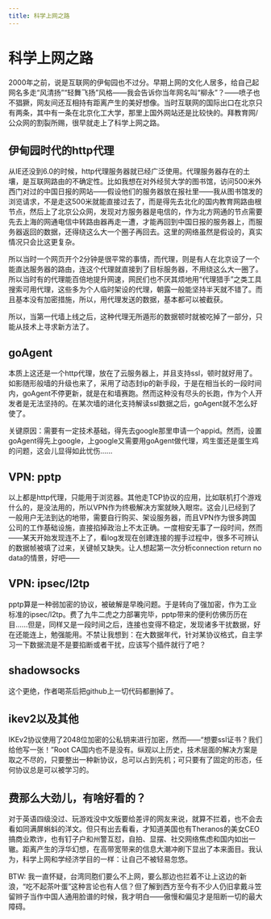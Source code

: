 ```yaml
---
title: 科学上网之路
---
```

# 科学上网之路


2000年之前，说是互联网的伊甸园也不过分。早期上网的文化人居多，给自己起网名多走“风清扬”“轻舞飞扬”风格——我会告诉你当年网名叫“柳永”？——喷子也不猖獗，网友间还互相持有距离产生的美好想像。当时互联网的国际出口在北京只有两条，其中有一条在北京化工大学，那里上国外网站还是比较快的。拜教育网/公众网的割裂所赐，很早就走上了科学上网之路。

## 伊甸园时代的http代理

从IE还没到6.0的时候，http代理服务器就已经广泛使用。代理服务器存在的土壤，是互联网路由的不确定性。比如我想在对外经贸大学的图书馆，访问500米外西门对过的中国日报的网站——假设他们的服务器放在报社里——我从图书馆发的浏览请求，不是走这500米就能直接过去了，而是得先去北化的国内教育网路由根节点，然后上了北京公众网，发现对方服务器是电信的，作为北方网通的节点需要先去上海的网通电信中转路由器再走一遭，才能再回到中国日报的服务器上，而服务器返回的数据，还得绕这么大一个圈子再回去。这里的网络虽然是假设的，真实情况只会比这更复杂。

所以当时一个网页开个2分钟是很平常的事情，而代理，则是有人在北京设了一个能直达服务器的路由，连这个代理就直接到了目标服务器，不用绕这么大一圈了。所以当时有的代理能百倍地提升网速，网民们也不厌其烦地用“代理猎手”之类工具搜索可用代理，这些多为个人临时架设的代理，朝露一般能坚持半天就不错了。而且基本没有加密措施，所以，用代理发送的数据，基本都可以被截获。

所以，当第一代墙上线之后，这种代理无所遁形的数据顿时就被吃掉了一部分，只能从技术上寻求新方法了。

## goAgent

本质上这还是一个http代理，放在了云服务器上，并且支持ssl，顿时就好用了。如影随形般墙的升级也来了，采用了动态封ip的新手段，于是在相当长的一段时间内，goAgent不停更新，就是在和墙赛跑。然而这种没有尽头的长跑，作为个人开发者是无法坚持的。在某次墙的进化支持解读ssl数据之后，goAgent就不怎么好使了。

关键原因：需要有一定技术基础，得先去google那里申请一个appid。然而，设置goAgent得先上google，上google又需要用goAgent做代理，鸡生蛋还是蛋生鸡的问题，这会儿显得如此忧伤......

## VPN: pptp

以上都是http代理，只能用于浏览器。其他走TCP协议的应用，比如联机打个游戏什么的，是没法用的，所以VPN作为终极解决方案就映入眼帘。这会儿已经到了一般用户无法到达的地带，需要自行购买、架设服务器，而且VPN作为很多跨国公司的工作基础设施，直接掐掉政治上不太正确。一度相安无事了一段时间，然而——某天开始发现连不上了，看log发现在创建连接的握手过程中，很多不可辨认的数据帧被填了过来，关键帧又缺失。让人想起第一次分析connection return no data的情景，好吧——

## VPN: ipsec/l2tp

pptp算是一种弱加密的协议，被破解是早晚问题。于是转向了强加密，作为工业标准的ipsec/l2tp。费了九牛二虎之力部署完毕，pptp带来的便利仿佛历历在目......但是，同样又是一段时间之后，连接也变得不稳定，发现诸多干扰数据，好在还能连上，勉强能用。不禁让我想到：在大数据年代，针对某协议格式，自主学习一下数据流是不是要掐断或者干扰，应该写个插件就行了吧？

## shadowsocks

这个更绝，作者喝茶后把github上一切代码都删掉了。

## ikev2以及其他

IKEv2协议使用了2048位加密的公私钥来进行加密，然而——“想要ssl证书？我们给他写一张！”Root CA国内也不是没有。纵观以上历史，技术层面的解决方案是取之不尽的，只要整出一种新协议，总可以占到先机；可只要有了固定的形态，任何协议总是可以被学习的。

## 费那么大劲儿，有啥好看的？

对于英语四级没过、玩游戏没中文版要给差评的网友来说，就算不拦着，也不会去看如同满屏蝌蚪的洋文。但只有出去看看，才知道美国也有Theranos的美女CEO搞商业欺诈，也有钉子户和州警互怼，自拍、显摆、社交网络焦虑和国内如出一辙。距离产生的浮华幻想，在高带宽带来的信息大潮冲刷下显出了本来面目。我认为，科学上网和学经济学目的一样：让自己不被轻易忽悠。

BTW: 我一直怀疑，台湾同胞们要么不上网，要么那边也拦着不让上这边的新浪，“吃不起茶叶蛋”这种言论也有人信？但了解到西方至今有不少人仍旧拿戴斗笠留辫子当作中国人通用脸谱的时候，我才明白——傲慢和偏见才是阻断一切的最大障碍。
